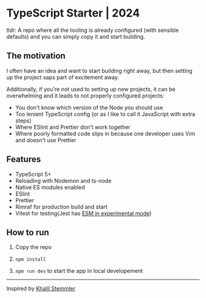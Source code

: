 # TypeScript Starter | 2024

tldr: A repo where all the tooling is already configured (with sensible defaults) and you can simply copy it and start building.

## The motivation

I often have an idea and want to start building right away, but then setting up the project saps part of excitement away.

Additionally, if you're not used to setting up new projects, it can be overwhelming and it leads to not properly configured projects:

- You don't know which version of the Node you should use
- Too lenient TypeScript config (or as I like to call it JavaScript with extra steps)
- Where ESlint and Prettier don't work together
- Where poorly formatted code slips in because one developer uses Vim and doesn't use Prettier

## Features

- TypeScript 5+
- Reloading with Nodemon and ts-node
- Native ES modules enabled
- ESlint
- Prettier
- Rimraf for production build and start
- Vitest for testing(Jest has [ESM in experimental mode](https://jestjs.io/docs/ecmascript-modules))

## How to run

1. Copy the repo

2. `npm install`

3. `npm run dev` to start the app in local developement

---

Inspired by [Khalil Stemmler](https://khalilstemmler.com/blogs/typescript/node-starter-project/)

